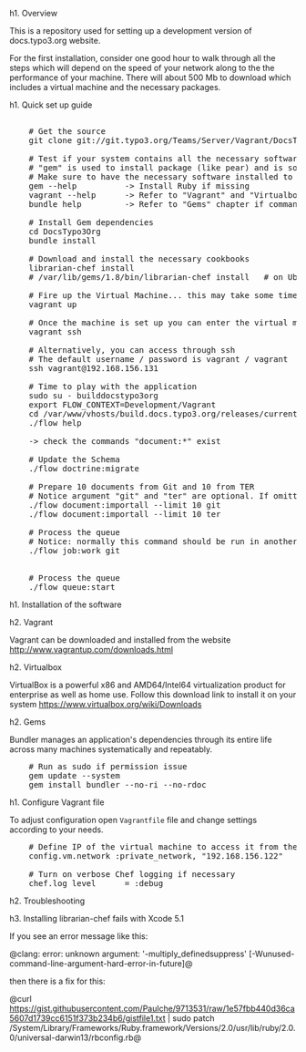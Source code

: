 h1. Overview

This is a repository used for setting up a development version of docs.typo3.org website.

For the first installation, consider one good hour to walk through all the steps which will depend on the speed of your network along to the the performance of your machine. There will about 500 Mb to download which includes a virtual machine and the necessary packages.

h1. Quick set up guide

<pre>

	# Get the source
	git clone git://git.typo3.org/Teams/Server/Vagrant/DocsTypo3Org.git

	# Test if your system contains all the necessary software.
	# "gem" is used to install package (like pear) and is sometimes compiling the package to a native extension.
	# Make sure to have the necessary software installed to compile e.g. "make" and "configure" command must be available
	gem --help          -> Install Ruby if missing
	vagrant --help      -> Refer to "Vagrant" and "Virtualbox" chapter if command missing
	bundle help         -> Refer to "Gems" chapter if command missing

	# Install Gem dependencies
	cd DocsTypo3Org
	bundle install

	# Download and install the necessary cookbooks
	librarian-chef install
	# /var/lib/gems/1.8/bin/librarian-chef install   # on Ubuntu 12.04

	# Fire up the Virtual Machine... this may take some time
	vagrant up

	# Once the machine is set up you can enter the virtual machine by using vagrant itself.
	vagrant ssh

	# Alternatively, you can access through ssh
	# The default username / password is vagrant / vagrant
	ssh vagrant@192.168.156.131

	# Time to play with the application
	sudo su - builddocstypo3org
	export FLOW_CONTEXT=Development/Vagrant
	cd /var/www/vhosts/build.docs.typo3.org/releases/current
	./flow help

	-> check the commands "document:*" exist

	# Update the Schema
	./flow doctrine:migrate

	# Prepare 10 documents from Git and 10 from TER
	# Notice argument "git" and "ter" are optional. If omitted, both TER and Git will be assumed
	./flow document:importall --limit 10 git
	./flow document:importall --limit 10 ter

	# Process the queue
	# Notice: normally this command should be run in another terminal within a screen
	./flow job:work git


	# Process the queue
	./flow queue:start
</pre>

h1. Installation of the software

h2. Vagrant

Vagrant can be downloaded and installed from the website http://www.vagrantup.com/downloads.html

h2. Virtualbox

VirtualBox is a powerful x86 and AMD64/Intel64 virtualization product for enterprise as well as home use.
Follow this download link to install it on your system https://www.virtualbox.org/wiki/Downloads

h2. Gems

Bundler manages an application's dependencies through its entire life across many machines systematically and repeatably.

<pre>
	# Run as sudo if permission issue
	gem update --system
	gem install bundler --no-ri --no-rdoc
</pre>

h1. Configure Vagrant file

To adjust configuration open ``Vagrantfile`` file and change settings according to your needs.

<pre>
	# Define IP of the virtual machine to access it from the host
	config.vm.network :private_network, "192.168.156.122"

	# Turn on verbose Chef logging if necessary
	chef.log_level      = :debug
</pre>

h2. Troubleshooting

h3. Installing librarian-chef fails with Xcode 5.1

If you see an error message like this:

@clang: error: unknown argument: '-multiply_definedsuppress' [-Wunused-command-line-argument-hard-error-in-future]@

then there is a fix for this:

@curl https://gist.githubusercontent.com/Paulche/9713531/raw/1e57fbb440d36ca5607d1739cc6151f373b234b6/gistfile1.txt | sudo patch /System/Library/Frameworks/Ruby.framework/Versions/2.0/usr/lib/ruby/2.0.0/universal-darwin13/rbconfig.rb@